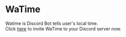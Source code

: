 # WaTime
Watime is Discord Bot tells user's local time.  
Click [here](https://discord.com/api/oauth2/authorize?client_id=1022352793069170718&permissions=2048&scope=bot) to invite WaTime to your Discord server now.


